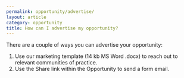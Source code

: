 ```yaml
---
permalink: opportunity/advertise/
layout: article
category: opportunity
title: How can I advertise my opportunity?
---
```


There are a couple of ways you can advertise your opportunity:

1. Use our marketing template (14 kb MS Word .docx) to reach out to relevant communities of practice.
2. Use the Share link within the Opportunity to send a form email.


